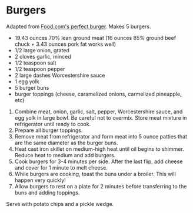 # Burgers

Adapted from [Food.com's perfect burger](http://www.food.com/recipe/the-perfect-burger-92021). Makes 5 burgers.

- 19.43 ounces 70% lean ground meat (16 ounces 85% ground beef chuck + 3.43 ounces pork fat works well)
- 1/2 large onion, grated
- 2 cloves garlic, minced
- 1/2 teaspoon salt
- 1/2 teaspoon pepper
- 2 large dashes Worcestershire sauce
- 1 egg yolk
- 5 burger buns
- burger toppings (cheese, caramelized onions, carmelized pineapple, etc)

1. Combine meat, onion, garlic, salt, pepper, Worcestershire sauce, and egg yolk in large bowl. Be careful not to overmix. Store meat mixture in refrigerator until ready to cook.
2. Prepare all burger toppings.
3. Remove meat from refrigerator and form meat into 5 ounce patties that are the same diameter as the burger buns.
4. Heat cast iron skillet on medium-high heat until oil begins to shimmer. Reduce heat to medium and add burgers. 
5. Cook burgers for 3-4 minutes per side. After the last flip, add cheese and cover for 1 minute to melt cheese.
6. While burgers are cooking, toast the buns under a broiler. This will happen very quickly!
7. Allow burgers to rest on a plate for 2 minutes before transferring to the buns and adding toppings.

Serve with potato chips and a pickle wedge.